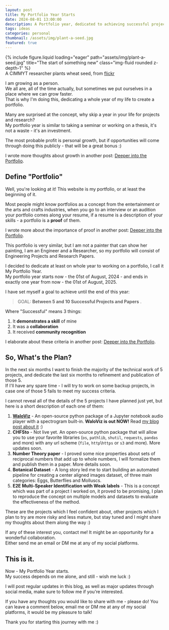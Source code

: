 ```yaml
---
layout: post
title: My Portfolio Year Starts
date: 2024-08-01 13:00:00
description: A Portfolio year, dedicated to achieving successful projects and publications
tags: ideas
categories: personal
thumbnail: /assets/img/plant-a-seed.jpg
featured: true
---
```


<div class="row">
    <div class="col-sm mt-3 mt-md-0">
        {% include figure.liquid loading="eager" path="assets/img/plant-a-seed.jpg" title="The start of something new" class="img-fluid rounded z-depth-1" %}
    </div>
</div>
<div class="caption">
    A CIMMYT researcher plants wheat seed, from <a href="https://www.flickr.com/photos/cimmyt/8208414846">flickr</a>
</div>

I am growing as a person.  
We all are, all of the time actually, but sometimes we put ourselves in a place where we can grow faster.  
That is why I'm doing this, dedicating a whole year of my life to create a portfolio.

Many are surprised at the concept, why skip a year in your life for projects and research?  
My portfolio year is similar to taking a seminar or working on a thesis, it's not a waste - it's an investment.

The most probable profit is personal growth, but if opportunities will come through doing this publicly - that will be a great bonus :)

I wrote more thoughts about growth in another post: [Deeper into the Portfolio](../bportfolio-deeper#a-philosophy-of-personal-growth).

## Define "Portfolio"

Well, you're looking at it! This website is my portfolio, or at least the beginning of it.

Most people might know portfolios as a concept from the entertainment or the arts and crafts industries, when you go to an interview or an audition your portfolio comes along your resume, if a resume is a description of your skills - a portfolio is a **proof** of them.

I wrote more about the importance of proof in another post: [Deeper into the Portfolio](../bportfolio-deeper#the-professionals-obligation-of-proof).

This portfolio is very similar, but I am not a painter that can show her painting, I am an Engineer and a Researcher, so my portfolio will consist of Engineering Projects and Research Papers.

I decided to dedicate at least on whole year to working on a portfolio, I call it My Portfolio Year.  
My portfolio year starts now - the 01st of August, 2024 - and ends in exactly one year from now - the 01st of August, 2025.

I have set myself a goal to achieve until the end of this year:

> GOAL: **Between 5 and 10 Successful Projects and Papers** .

Where "Successful" means 3 things:

1. It **demonstrates a skill** of mine
2. It was a **collaboration**
3. It received **community recognition**

I elaborate about these criteria in another post: [Deeper into the Portfolio](../bportfolio-deeper#my-success-criteria).

## So, What's the Plan?

In the next six months I want to finish the majority of the technical work of 5 projects, and dedicate the last six months to refinement and publication of those 5.  
If I'll have any spare time - I will try to work on some backup projects, in case one of those 5 fails to meet my success criteria.

I cannot reveal all of the details of the 5 projects I have planned just yet, but here is a short description of each one of them:

1. [**WaloViz**](https://waloviz.com) - An open-source python package of a Jupyter notebook audio player with a spectrogram built-in. **WaloViz is out NOW!** Read [my blog post about it](../waloviz-out) :)
2. **CHFSto** - Not live yet. An open-source python package that will allow you to use your favorite libraries (`os`, `pathlib`, `shutil`, `requests`, `pandas` and more) with any url scheme (`file`, `http`\\`https` or `s3` and more). More updates soon.
3. **Number Theory paper** - I proved some nice properties about sets of reciprocal numbers that add up to whole numbers, I will formalize them and publish them in a paper. More details soon.
4. **Botanical Dataset** - A long story led me to start building an automated pipeline for creating a center aligned images dataset, of three main categories: Eggs, Butterflies and Molluscs.
5. **E2E Multi-Speaker Identification with Weak labels** - This is a concept which was part of a project I worked on, it proved to be promising, I plan to reproduce the concept on multiple models and datasets to evaluate the effectiveness of the method.

These are the projects which I feel confident about, other projects which I plan to try are more risky and less mature, but stay tuned and I might share my thoughts about them along the way :)

If any of these interest you, contact me! It might be an opportunity for a wonderful collaboration.  
Either send me an email or DM me at any of my social platforms.

## This is it.

Now - My Portfolio Year starts.  
My success depends on me alone, and still - wish me luck :)

I will post regular updates in this blog, as well as major updates through social media, make sure to follow me if you're interested.

If you have any thoughts you would like to share with me - please do! You can leave a comment below, email me or DM me at any of my social platforms, it would be my pleasure to talk!

Thank you for starting this journey with me :)
